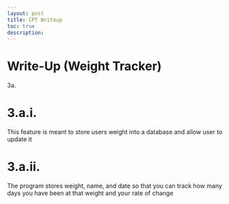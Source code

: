 ```yaml
---
layout: post
title: CPT Writeup
toc: true
description: 
---
```


# Write-Up (Weight Tracker)
3a.

# 3.a.i.
This feature is meant to store users weight into a database and allow user to update it

# 3.a.ii.
The program stores weight, name, and date so that you can track how many days you have been at that weight and your rate of change
